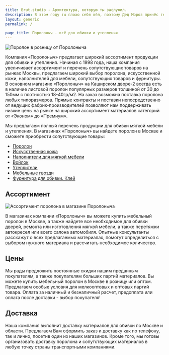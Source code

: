 ```yaml
---
title: Brut.studio - Архитектура, которую ты заслужил.
description: В этом году ты плохо себя вёл, поэтому Дед Мороз принёс тебе вместо подарка нас. Страдай, тебе же это нравится.
layout: generic
permalink: /

page_title: Поролоныч - всё для обивки и утепления
---
```

<img class="image left" src="/images/porolon-v-roznicu-ot-porolonycha.jpg" alt="Поролон в розницу от Поролоныча"/>
<p>Компания «Поролоныч» предлагает широкий ассортимент  продукции для обивки и утепления. Начиная с 1998 года, наша компания увеличивает ассортимент и перечень сопутствующих товаров на рынках Москвы, предлагаем широкий выбор поролона, искусственной кожи, наполнителей для мебели, сопутствующих товаров и фурнитуры. В основном магазине «Поролоныч» на Каширском дворе-2 всегда есть в наличие листовой поролон популярных размеров толщиной от 30 до 150мм с плотностью 18-40гр/м2. На заказ возможна поставка поролона любых типоразмеров. Прямые контракты и поставки непосредственно от ведущих фабрик-производителей  позволяют нам поддерживать низкие цены на рынке на широкий ассортимент материалов категорий от «Эконом» до «Премиум».</p>
<p>Мы предлагаем полный перечень продукции для обивки мягкой мебели и утепления. В магазинах «Поролоныч» вы найдете поролон в Москве и сможете приобрести  сопутствующие товары:</p>
<ul>
    <li><a class="accent" href="/catalog/porolon/">Поролон</a></li>
    <li><a class="accent" href="/catalog/iskusstvennaya-kozha/">Искусственная кожа</a></li>
    <li><a class="accent" href="/catalog/napolniteli-dlya-myagkoj-mebeli/">Наполнители для мягкой мебели</a></li>
    <li><a class="accent" href="/catalog/voylok/">Войлок</a></li>
    <li><a class="accent" href="/catalog/utepliteli/">Утеплители</a></li>
    <li><a class="accent" href="/catalog/mebelnye-gvozdi/">Мебельные гвозди</a></li>
    <li><a class="accent" href="/catalog/furnitura-dlya-obivki-klej/">Фурнитура для обивки. Клей</a></li>
</ul>
<h2>Ассортимент</h2>
<img class="image right" src="/images/assortiment-porolona.jpg" alt="Ассортимент поролона в магазине Поролоныча"/>
<p>В магазинах компании «Поролоныч»  вы можете купить мебельный поролон в Москве, а также найдете все необходимое для обивки дверей, ремонта или изготовления мягкой мебели, а также перетяжки автокресел или всего салона автомобиля. Опытные консультанты расскажут о всех предлагаемых материалах, помогут определиться с выбором нужного материала и рассчитать необходимое количество.</p>
<h2>Цены</h2>
<p>Мы рады предложить постоянные скидки нашим преданным покупателям, а также покупателям больших партий материалов. Вы можете купить мебельный поролон в Москве в розницу или оптом. Предлагаем особые условия для мелкооптовых и оптовых партий товара. Оплата за наличный и безналичный расчет, предоплата или оплата после доставки - выбор покупателя!</p>
<h2>Доставка</h2>
<p>Наша компания выполнит доставку материалов для обивки по Москве и области. Предлагаем Вам оформить заказ и доставку как по телефону, так и лично, посетив один из наших магазинов. Кроме того, мы готовы организовать доставку поролона и сопутствующих материалов в любую точку страны транспортными компаниями.</p>